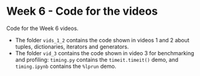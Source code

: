 # Week 6 - Code for the videos

Code for the Week 6 videos.

- The folder `vids_1_2` contains the code shown in videos 1 and 2 about tuples, dictionaries, iterators and generators.
- The folder `vid_3` contains the code shown in video 3 for benchmarking and profiling: `timing.py` contains the `timeit.timeit()` demo, and `timing.ipynb` contains the `%lprun` demo.
